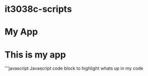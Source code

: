 # it3038c-scripts
My App
==========

# This is my app
'''javascript
Javascript code block to highlight whats up in my code
